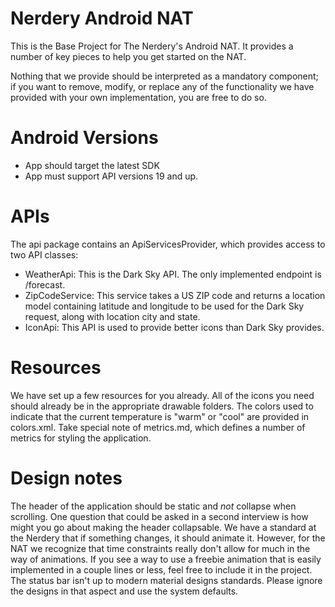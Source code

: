 # Nerdery Android NAT

This is the Base Project for The Nerdery's Android NAT.
It provides a number of key pieces to help you get started on the NAT.

Nothing that we provide should be interpreted as a mandatory component;
if you want to remove, modify, or replace any of the functionality we have
provided with your own implementation, you are free to do so.

# Android Versions
* App should target the latest SDK
* App must support API versions 19 and up.

# APIs

The api package contains an ApiServicesProvider, which provides access to two API classes:

* WeatherApi: This is the Dark Sky API. The only implemented endpoint is /forecast.
* ZipCodeService: This service takes a US ZIP code and returns a location model containing latitude
and longitude to be used for the Dark Sky request, along with location city and state.
* IconApi: This API is used to provide better icons than Dark Sky provides.

# Resources

We have set up a few resources for you already.
All of the icons you need should already be in the appropriate drawable folders.
The colors used to indicate that the current temperature is "warm" or "cool"
are provided in colors.xml. Take special note of metrics.md, which defines a
number of metrics for styling the application.

# Design notes
The header of the application should be static and *not* collapse when
scrolling. One question that could be asked in a second interview is how might
you go about making the header collapsable. We have a standard at the Nerdery
that if something changes, it should animate it. However, for the NAT we
recognize that time constraints really don't allow for much in the way of
animations. If you see a way to use a freebie animation that is easily
implemented in a couple lines or less, feel free to include it in the project.
The status bar isn't up to modern material designs standards. Please ignore
the designs in that aspect and use the system defaults.
